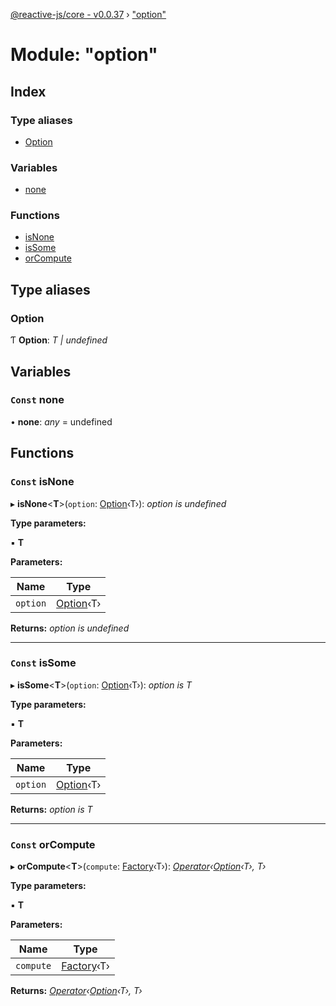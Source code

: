 [@reactive-js/core - v0.0.37](../README.md) › ["option"](_option_.md)

# Module: "option"

## Index

### Type aliases

* [Option](_option_.md#option)

### Variables

* [none](_option_.md#const-none)

### Functions

* [isNone](_option_.md#const-isnone)
* [isSome](_option_.md#const-issome)
* [orCompute](_option_.md#const-orcompute)

## Type aliases

###  Option

Ƭ **Option**: *T | undefined*

## Variables

### `Const` none

• **none**: *any* = undefined

## Functions

### `Const` isNone

▸ **isNone**<**T**>(`option`: [Option](_option_.md#option)‹T›): *option is undefined*

**Type parameters:**

▪ **T**

**Parameters:**

Name | Type |
------ | ------ |
`option` | [Option](_option_.md#option)‹T› |

**Returns:** *option is undefined*

___

### `Const` isSome

▸ **isSome**<**T**>(`option`: [Option](_option_.md#option)‹T›): *option is T*

**Type parameters:**

▪ **T**

**Parameters:**

Name | Type |
------ | ------ |
`option` | [Option](_option_.md#option)‹T› |

**Returns:** *option is T*

___

### `Const` orCompute

▸ **orCompute**<**T**>(`compute`: [Factory](_functions_.md#factory)‹T›): *[Operator](_functions_.md#operator)‹[Option](_option_.md#option)‹T›, T›*

**Type parameters:**

▪ **T**

**Parameters:**

Name | Type |
------ | ------ |
`compute` | [Factory](_functions_.md#factory)‹T› |

**Returns:** *[Operator](_functions_.md#operator)‹[Option](_option_.md#option)‹T›, T›*
